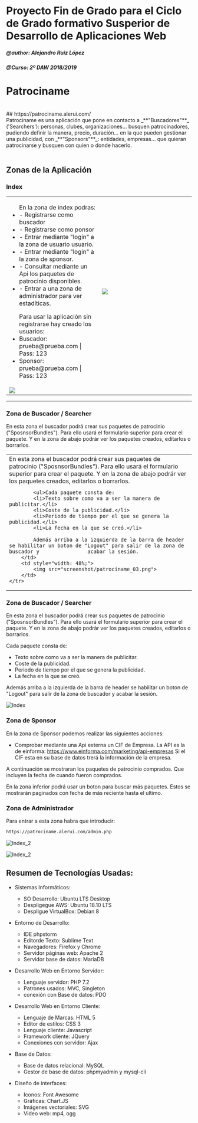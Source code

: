 # Proyecto Fin de Grado para el Ciclo de Grado formativo Susperior de Desarrollo de Aplicaciones Web

##### @author: Alejandro Ruiz López
##### @Curso: 2º DAW 2018/2019

# Patrociname
<br>
## https://patrociname.alerui.com/
<br>
Patrociname es una aplicación que pone en contacto a  _**"Buscadores"**_ ('Searchers'): personas, clubes, organizaciones... busquen patrocinadores, pudiendo definir la manera, precio, duración... en la que pueden gestionar una publicidad, con  _**"Sponsors"**_: entidades, empresas... que quieran patrocinarse y busquen con quien o donde hacerlo.
<br><br>
   
## Zonas de la Aplicación

### Index

<table>
	<tr>
		<td style="width: 48%;">
			<ul>En la zona de index podras:
				<li>- Registrarse como buscador</li>
				<li>- Registrarse como ponsor</li>
				<li>- Entrar mediante "login" a la zona de usuario usuario. </li>
				<li>- Entrar mediante "login" a la zona de sponsor.</li>
				<li>- Consultar mediante un Api los paquetes de patrocinio disponibles.</li>
				<li>- Entrar a una zona de administrador para ver estadíticas.</li>
			</ul>
			<ul>Para usar la aplicación sin registrarse hay creado los usuarios: 
				 <li>Buscador: prueba@prueba.com | Pass: 123</li>
				 <li>Sponsor: prueba@prueba.com | Pass: 123</li>
		</td>
		<td style="width: 48%;">
			<img src="screenshot/patrociname_01.png">
		</td>
	</tr>
	<tr>
		<td colspan="2">
			<img src="screenshot/patrociname_02.png">
		</td>
	</tr>
</table>

---

### Zona de Buscador / Searcher

En esta zona el buscador podrá crear sus paquetes de patrocinio ("SposnsorBundles").
Para ello usará el formulario superior para crear el paquete.
Y en la zona de abajo podrár ver los paquetes creados, editarlos o borrarlos.

<table>
	<tr>
		<td style="width: 48%;">
			En esta zona el buscador podrá crear sus paquetes de patrocinio ("SposnsorBundles").
			Para ello usará el formulario superior para crear el paquete.
			Y en la zona de abajo podrár ver los paquetes creados, editarlos o borrarlos.

			<ul>Cada paquete consta de:
			<li>Texto sobre como va a ser la manera de publicitar.</li>
			<li>Coste de la publicidad.</li>
			<li>Periodo de tiempo por el que se genera la publicidad.</li>
			<li>La fecha en la que se creó.</li>

			Además arriba a la izquierda de la barra de header se habilitar un boton de "Logout" para salir de la zona de buscador y 				acabar la sesión.
		</td>
		<td style="width: 48%;">
			<img src="screenshot/patrociname_03.png">
		</td>
	</tr>
</table>

### Zona de Buscador / Searcher

En esta zona el buscador podrá crear sus paquetes de patrocinio ("SposnsorBundles").
Para ello usará el formulario superior para crear el paquete.
Y en la zona de abajo podrár ver los paquetes creados, editarlos o borrarlos.

Cada paquete consta de:
- Texto sobre como va a ser la manera de publicitar.
- Coste de la publicidad.
- Periodo de tiempo por el que se genera la publicidad.
- La fecha en la que se creó.

Además arriba a la izquierda de la barra de header se habilitar un boton de "Logout" para salir de la zona de buscador y acabar la sesión.


![Index](screenshot/patrociname_04.png)

### Zona de Sponsor
En la zona de Sponsor podemos realizar las siguientes acciones:
- Comprobar mediante una Api externa un CIF de Empresa.
La API es la de einforma: https://www.einforma.com/marketing/api-empresas
Si el CIF esta en su base de datos trerá la información de la empresa.

A continuación se mostraran los paquetes de patrocinio comprados.
Que incluyen la fecha de cuando fueron comprados.

En la zona inferior podrá usar un boton para buscar más paquetes.
Estos se mostrarán paginados con fecha de más reciente hasta el ultimo.

### Zona de Administrador

Para entrar a esta zona habra que introducir:
```html
https://patrociname.alerui.com/admin.php
```

![Index_2](screenshot/patrociname_03.png)

![Index_2](screenshot/patrociname_02.png)

## Resumen de Tecnologías Usadas:

* Sistemas Informáticos:
	- SO Desarrollo: Ubuntu LTS Desktop
	- Despligegue AWS:  Ubuntu 18.10 LTS
	- Despligue VirtualBox: Debian 8

* Entorno de Desarrollo:
	- IDE phpstorm
	- Editorde Texto: Sublime Text
	- Navegadores: Firefox y Chrome
	- Servidor páginas web: Apache 2
	- Servidor base de datos: MariaDB

* Desarrollo Web en Entorno Servidor:
	- Lenguaje servidor: PHP 7.2
	- Patrones usados: MVC, Singleton
	- conexión con Base de datos: PDO

* Desarrollo Web en Entorno Cliente:
	- Lenguaje de Marcas: HTML 5
	- Editor de estilos: CSS 3
	- Lenguaje cliente: Javascript
	- Framework cliente: JQuery
	- Conexiones con servidor: Ajax

* Base de Datos:
	- Base de datos relacional: MySQL
	- Gestor de base de datos: phpmyadmin y mysql-cli

* Diseño de interfaces:
	- Iconos: Font Awesome
	- Gráficas: Chart.JS
	- Imágenes vectoriales: SVG
	- Video web: mp4, ogg

